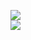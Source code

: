 [![](https://img.shields.io/badge/Made%20With-Github%20Spray-lightgrey.svg?style=for-the-badge&logo=github)](https://github.com/Annihil/github-spray#2252)  
[![](https://i.imgur.com/2DrTn0Z.gif)](https://github.com/Annihil/github-spray)